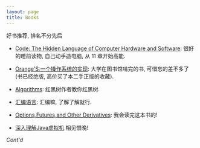 ```yaml
---
layout: page
title: Books
---
```


好书推荐, 排名不分先后

- [Code: The Hidden Language of Computer Hardware and Software](https://www.amazon.cn/dp/0735611319): 
很好的睡前读物, 自己动手造电脑, 从 11 章开始高能.

- [Orange'S:一个操作系统的实现](https://www.amazon.cn/dp/B00FF1Y9AQ):
大学在图书馆啃完的书, 可惜忘的差不多了 (书已经绝版, 高价买了本二手正版的收藏).

- [Algorithms](https://www.amazon.cn/dp/032157351X):
红黑树作者教你红黑树.

- [汇编语言](https://www.amazon.cn/dp/B00EYSPGYE):
汇编嘛, 了解了解就行.

- [Options,Futures,and Other Derivatives](https://www.amazon.cn/dp/B005GXVTGU):
我会读完这本书的!

- [深入理解Java虚拟机](https://book.douban.com/subject/24722612/)
相见恨晚!

*Cont'd*
